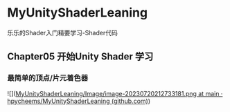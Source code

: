 # MyUnityShaderLeaning
乐乐的Shader入门精要学习-Shader代码

## Chapter05 开始Unity Shader 学习

### 最简单的顶点/片元着色器

![]([MyUnityShaderLeaning/Image/image-20230720212733181.png at main · hpycheems/MyUnityShaderLeaning (github.com)](https://github.com/hpycheems/MyUnityShaderLeaning/blob/main/Image/image-20230720212733181.png))
